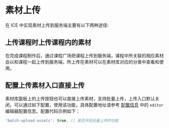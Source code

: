 # 素材上传

在 ICE 中实现素材上传到服务端主要有以下两种途径:

## 上传课程时上传课程内的素材

在完成课程制作后，通过课程广场把课程上传到服务端，课程中所关联的相应素材会以和课程一起上传到服务端，所上传在素材可以在素材库对应的分类中查看和使用。

## 配置上传素材入口直接上传

素材库面板上的上传按钮也可以直接上传素材，支持批量上传，上传入口默认关闭，可以通过如下配置，使用该功能，具体配置地址请参考 [配置信息](../index.md) 中的 `editor` 编辑器配置信息。配置代码示例如下：

```js
'batch-upload-assets': true, // 是否开启批量上传的功能
```
